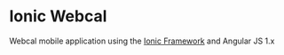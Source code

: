 # Ionic Webcal
Webcal mobile application using the [Ionic Framework](http://ionicframework.com) and Angular JS 1.x

